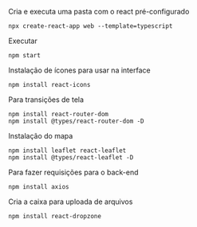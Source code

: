 Cria e executa uma pasta com o react pré-configurado
```
npx create-react-app web --template=typescript
```

Executar
```
npm start
```

Instalação de ícones para usar na interface
```
npm install react-icons
```

Para transições de tela
```
npm install react-router-dom
npm install @types/react-router-dom -D
```

Instalação do mapa
```
npm install leaflet react-leaflet
npm install @types/react-leaflet -D
```

Para fazer requisições para o back-end
```
npm install axios
```

Cria a caixa para uploada de arquivos
```
npm install react-dropzone
```